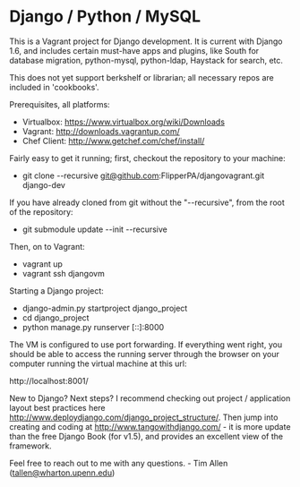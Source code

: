 # Django / Python / MySQL

This is a Vagrant project for Django development. It is current with Django 1.6, and includes certain must-have
apps and plugins, like South for database migration, python-mysql, python-ldap, Haystack for search, etc.

This does not yet support berkshelf or librarian; all necessary repos are included in 'cookbooks'.

Prerequisites, all platforms:

* Virtualbox: https://www.virtualbox.org/wiki/Downloads
* Vagrant: http://downloads.vagrantup.com/
* Chef Client: http://www.getchef.com/chef/install/ 

Fairly easy to get it running; first, checkout the repository to your machine:

* git clone --recursive git@github.com:FlipperPA/djangovagrant.git django-dev

If you have already cloned from git without the "--recursive", from the root of the repository:

* git submodule update --init --recursive

Then, on to Vagrant:

* vagrant up
* vagrant ssh djangovm

Starting a Django project:

* django-admin.py startproject django_project
* cd django_project
* python manage.py runserver [::]:8000

The VM is configured to use port forwarding. If everything went right, you should be able to access the 
running server through the browser on your computer running the virtual machine at this url:

http://localhost:8001/

New to Django? Next steps? I recommend checking out project / application layout best practices here http://www.deploydjango.com/django_project_structure/. Then jump into creating and coding at http://www.tangowithdjango.com/ - it is more update than the free Django Book (for v1.5), and provides an excellent view of the framework.

Feel free to reach out to me with any questions. - Tim Allen (tallen@wharton.upenn.edu)